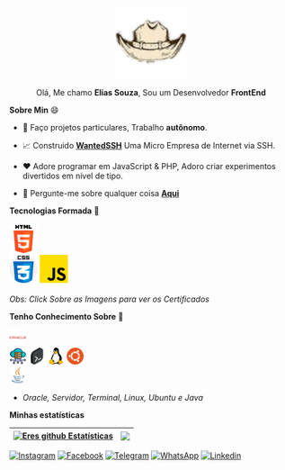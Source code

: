 
<p align="center"><a href="https://anuraghazra.github.io"><img width="25%" alt="WantedSSH" src="https://github.com/EresPvP/EresPvP/blob/main/imagens/WantedSSH.png?raw=true" /></a></p>

<p align="center">Olá, Me chamo <b>Elias Souza</b>, Sou um Desenvolvedor <b>FrontEnd</b></p>


**Sobre Min** 😄

- 💼  Faço projetos particulares, Trabalho <b>autônomo</b>.

- 📈 Construido **[WantedSSH](https://wantedssh.xyz)** Uma Micro Empresa de Internet via SSH.

- ❤️  Adore programar em JavaScript & PHP, Adoro criar experimentos divertidos em nível de tipo.

- 💬  Pergunte-me sobre qualquer coisa **[Aqui](https://github.com/erespvp/erespvp/issues)**

**Tecnologias Formada** 📑
<br><br>
<code><img height="50" alt="Html" src="https://raw.githubusercontent.com/EresPvP/EresPvP/2d26b38f881ba5e9b51969e4cb12776d95c2b91a/imagens/html.png"> </code>
<code><img height="50" alt="Css" src="https://raw.githubusercontent.com/EresPvP/EresPvP/main/imagens/css.png"></code>
<code><img height="50" alt="JavaScript" src="https://raw.githubusercontent.com/EresPvP/EresPvP/main/imagens/javascript.png"></code>
<br><br>
 <i> Obs: Click Sobre as Imagens para ver os Certificados</i>
<br>

**Tenho Conhecimento Sobre** 📖

<code><img height="30" alt="Oracle" src="https://github.com/EresPvP/EresPvP/blob/main/imagens/oracle.png?raw=true"> </code>
<code><img height="30" alt="Servidor" src="https://github.com/EresPvP/EresPvP/blob/main/imagens/servidor.png?raw=true"></code>
<code><img height="30" alt="Terminal" src="https://github.com/EresPvP/EresPvP/blob/main/imagens/terminal.png?raw=true"></code>
<code><img height="30" alt="Linux" src="https://raw.githubusercontent.com/EresPvP/EresPvP/main/imagens/linux.png"></code>
<code><img height="30" alt="Ubunto" src="https://github.com/EresPvP/EresPvP/blob/main/imagens/ubunto.png?raw=true"> </code>
<code><img height="30" alt="Java" src="https://raw.githubusercontent.com/EresPvP/EresPvP/main/imagens/java.png"></code>

- <i>Oracle, Servidor, Terminal, Linux, Ubuntu e Java</i>

**Minhas estatísticas**


| <a href="https://github.com/erespvp/github-readme-stats"><img align="center" src="https://github-readme-stats.vercel.app/api?username=erespvp&show_icons=true&include_all_commits=true&theme=buefy&hide_border=true" alt="Eres github Estatísticas" /></a> | <a href="https://github.com/erepvp/github-readme-stats"><img align="center" src="https://github-readme-stats.vercel.app/api/top-langs/?username=erespvp&layout=compact&theme=buefy&hide_border=true" /></a> |
| -------- | ------------- |





[![Instagram](https://img.shields.io/badge/Instagram-E4405F?style=for-the-badge&logo=instagram&logoColor=white)](https://www.instagram.com/lilias_sz/)
[![Facebook](https://img.shields.io/badge/Facebook-1877F2?style=for-the-badge&logo=facebook&logoColor=white)](https://www.facebook.com/100010095367629)
[![Telegram](https://img.shields.io/badge/Telegram-2CA5E0?style=for-the-badge&logo=telegram&logoColor=white)](https://t.me/lilias_Sz)
[![WhatsApp](https://img.shields.io/badge/WhatsApp-25D366?style=for-the-badge&logo=whatsapp&logoColor=white)](https://api.whatsapp.com/send?phone=5511959394123&text=Olá%20*Elias*%20vim%20pelo%20GitHub%20)
[![Linkedin](https://img.shields.io/badge/LinkedIn-0077B5?style=for-the-badge&logo=linkedin&logoColor=white)](https://www.linkedin.com/in/elias-souza-144598214/)

	


